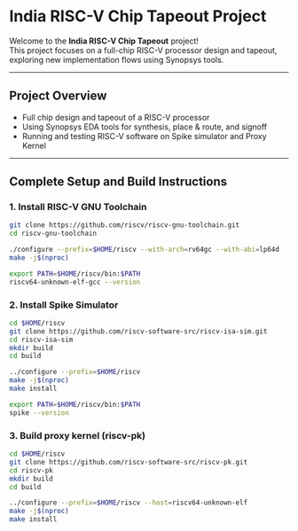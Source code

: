 # India RISC-V Chip Tapeout Project

Welcome to the **India RISC-V Chip Tapeout** project!  
This project focuses on a full-chip RISC-V processor design and tapeout, exploring new implementation flows using Synopsys tools.

---

## Project Overview

- Full chip design and tapeout of a RISC-V processor  
- Using Synopsys EDA tools for synthesis, place & route, and signoff  
- Running and testing RISC-V software on Spike simulator and Proxy Kernel

---

## Complete Setup and Build Instructions

### 1. Install RISC-V GNU Toolchain

```bash
git clone https://github.com/riscv/riscv-gnu-toolchain.git
cd riscv-gnu-toolchain

./configure --prefix=$HOME/riscv --with-arch=rv64gc --with-abi=lp64d
make -j$(nproc)

export PATH=$HOME/riscv/bin:$PATH
riscv64-unknown-elf-gcc --version
```
### 2. Install Spike Simulator
```bash
cd $HOME/riscv
git clone https://github.com/riscv-software-src/riscv-isa-sim.git
cd riscv-isa-sim
mkdir build
cd build

../configure --prefix=$HOME/riscv
make -j$(nproc)
make install

export PATH=$HOME/riscv/bin:$PATH
spike --version
```
### 3. Build proxy kernel (riscv-pk)
```bash
cd $HOME/riscv
git clone https://github.com/riscv-software-src/riscv-pk.git
cd riscv-pk
mkdir build
cd build

../configure --prefix=$HOME/riscv --host=riscv64-unknown-elf
make -j$(nproc)
make install
```

